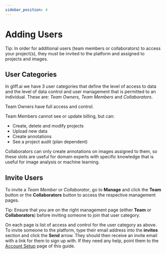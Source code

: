 ```yaml
---
sidebar_position: 4
---
```


# Adding Users

Tip: In order for additional users (team members or collaborators) to access your project(s), they must be invited to the platform and assigned to projects and images.

## User Categories

In gliff.ai we have 3 user categories that define the level of access to data and the level of data control and user management that is permitted to an individual.
These are: _Team Owners, Team Members_ and _Collaborators_.

Team Owners have full access and control.

Team Members cannot see or update billing, but can:

- Create, delete and modify projects
- Upload new data
- Create annotations
- See a project audit (plan dependent)

Collaborators can only create annotations on images assigned to them, so these slots are useful for domain experts with specific knowledge that is useful for image analysis or machine learning.

## Invite Users

To invite a _Team Member_ or _Collaborator_, go to **Manage** and click the **Team** button or the **Collaborators** button to access the respective management pages.

Tip: Ensure that you are on the right management page (either **Team** or **Collaborators**) before inviting someone to join that user category.

On each page is list of access and control for the user category as above.
To invite someone to the platform, type their email address into the **invites** section and click the **Send** arrow.
They should then receive an invite email with a link for them to sign up with.
If they need any help, point them to the [Account Setup](/setup) page of this guide.
